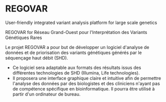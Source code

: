 # REGOVAR
User-friendly integrated variant analysis platform for large scale genetics

REGOVAR for Réseau Grand-Ouest pour l'Interprétation des Variants Génétiques Rares

Le projet REGOVAR a pour but de développer un logiciel d'analyse de données et de priorisation des variants génétiques générés par le séquençage haut débit (SHD).
- Ce logiciel sera adaptable aux formats des résultats issus des différentes technologies de SHD (Illumina, Life technologies).
- Il proposera une interface graphique claire et intuitive afin de permettre l'analyse des données par des biologistes et des cliniciens n'ayant pas de compétence spécifique en bioinformatique. Il pourra être utilisé à partir d'un ordinateur de bureau.
